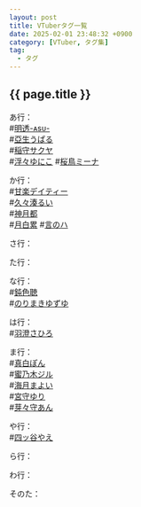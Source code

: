 ```yaml
---
layout: post
title: VTuberタグ一覧
date: 2025-02-01 23:48:32 +0900
category: [VTuber, タグ集]
tag: 
  - タグ
---
```


## {{ page.title }}

あ行：  
#[明透-ᴀsᴜ-](https://www.youtube.com/channel/UCBLGjbYv6-xxju1i44RjnnA)  
#[亞生うぱる](https://www.youtube.com/@AnewUparu)  
#[稲守サクヤ](https://lit.link/inamrisakuya)  
#[浮々ゆにこ](https://www.youtube.com/@ukiuki-ch)
#[桜鳥ミーナ](https://www.youtube.com/@MinaAudrey)  

か行：  
#[甘楽デイティー](https://www.youtube.com/@KanraDeity)  
#[久々湊るい](https://www.youtube.com/@kugumirui)  
#[神月都](https://lit.link/miyaczk)  
#[月白累](https://www.youtube.com/@Geppaku_Lui)
#[言のハ](https://www.youtube.com/@Cotonoha)  

さ行：  

た行：  

な行：  
#[鈍色聴](https://lit.link/YurushiNibiiro)  
#[のりまきゆずゆ](https://lit.link/norimakiyuzuyu)  

は行：  
#[羽澄さひろ](https://www.youtube.com/channel/UCaHgUmTyQhth2s07ChoKJuw)  

ま行：  
#[真白ぽん](https://www.youtube.com/@mashiropon)  
#[蜜乃木ジル](https://www.youtube.com/@JILLMITSUNOKI)  
#[海月まよい](https://www.youtube.com/@-miduki.mayoi0614)  
#[宮守ゆり](https://lit.link/Miyamoriyuri)  
#[芽々守あん](https://www.youtube.com/@MememoriAn)  

や行：  
#[四ッ谷やえ](https://lit.link/yotuyayae)  

ら行：  

わ行：  

そのた：  